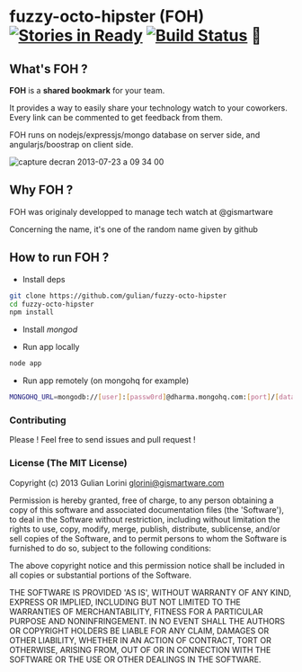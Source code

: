 fuzzy-octo-hipster (FOH) [![Stories in Ready](https://badge.waffle.io/gulian/fuzzy-octo-hipster.png)](http://waffle.io/gulian/fuzzy-octo-hipster) [![Build Status](https://drone.io/github.com/gulian/fuzzy-octo-hipster/status.png)](https://drone.io/github.com/gulian/fuzzy-octo-hipster/latest) :punch: 
==================

## What's FOH ?

**FOH** is a **shared bookmark** for your team. 

It provides a way to easily share your technology watch to your coworkers. Every link can be commented to get feedback from them. 

FOH runs on nodejs/expressjs/mongo database on server side, and angularjs/boostrap on client side. 

![capture decran 2013-07-23 a 09 34 00](https://f.cloud.github.com/assets/487387/840185/713c0880-f36a-11e2-9399-a6f505c7b02c.png)

## Why FOH ?

FOH was originaly developped to manage tech watch at @gismartware 

Concerning the name, it's one of the random name given by github

## How to run FOH ?

* Install deps

```bash
git clone https://github.com/gulian/fuzzy-octo-hipster
cd fuzzy-octo-hipster
npm install 
```

* Install _mongod_ 

* Run app locally

```bash
node app
```

* Run app remotely (on mongohq for example)

```bash
MONGOHQ_URL=mongodb://[user]:[passw0rd]@dharma.mongohq.com:[port]/[database_name] node app
```

### Contributing 

Please ! Feel free to send issues and pull request !

### License (The MIT License)

Copyright (c) 2013 Gulian Lorini <glorini@gismartware.com>

Permission is hereby granted, free of charge, to any person obtaining a copy of this software and associated documentation files (the 'Software'), to deal in the Software without restriction, including without limitation the rights to use, copy, modify, merge, publish, distribute, sublicense, and/or sell copies of the Software, and to permit persons to whom the Software is furnished to do so, subject to the following conditions:

The above copyright notice and this permission notice shall be included in all copies or substantial portions of the Software.

THE SOFTWARE IS PROVIDED 'AS IS', WITHOUT WARRANTY OF ANY KIND, EXPRESS OR IMPLIED, INCLUDING BUT NOT LIMITED TO THE WARRANTIES OF MERCHANTABILITY, FITNESS FOR A PARTICULAR PURPOSE AND NONINFRINGEMENT. IN NO EVENT SHALL THE AUTHORS OR COPYRIGHT HOLDERS BE LIABLE FOR ANY CLAIM, DAMAGES OR OTHER LIABILITY, WHETHER IN AN ACTION OF CONTRACT, TORT OR OTHERWISE, ARISING FROM, OUT OF OR IN CONNECTION WITH THE SOFTWARE OR THE USE OR OTHER DEALINGS IN THE SOFTWARE.
